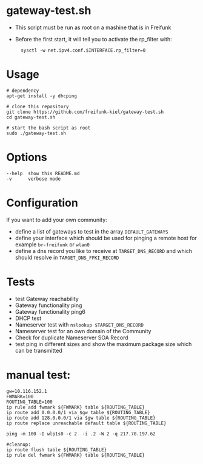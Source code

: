 gateway-test.sh
===============

* This script must be run as root on a mashine that is in Freifunk 
* Before the first start, it will tell you to activate the rp_filter with:

        sysctl -w net.ipv4.conf.$INTERFACE.rp_filter=0

# Usage

    # dependency
    apt-get install -y dhcping
    
    # clone this repository
    git clone https://github.com/freifunk-kiel/gateway-test.sh
    cd gateway-test.sh
    
    # start the bash script as root
    sudo ./gateway-test.sh

# Options

    --help  show this README.md
    -v      verbose mode

# Configuration

If you want to add your own community:

* define a list of gateways to test in the array `DEFAULT_GATEWAYS`
* define your interface which should be used for pinging a remote host for example `br-freifunk` or `wlan0`
* define a dns record you like to receive at `TARGET_DNS_RECORD` and which should resolve in `TARGET_DNS_FFKI_RECORD`

# Tests
    
* test Gateway reachability
* Gateway functionality ping
* Gateway functionality ping6
* DHCP test
* Nameserver test with `nslookup $TARGET_DNS_RECORD`
* Nameserver test for an own domain of the Community
* Check for duplicate Nameserver SOA Record
* test ping in different sizes and show the maximum package size which can be transmitted

# manual test:

    gw=10.116.152.1
    FWMARK=100
    ROUTING_TABLE=100
    ip rule add fwmark ${FWMARK} table ${ROUTING_TABLE}
    ip route add 0.0.0.0/1 via $gw table ${ROUTING_TABLE}
    ip route add 128.0.0.0/1 via $gw table ${ROUTING_TABLE}
    ip route replace unreachable default table ${ROUTING_TABLE}

    ping -m 100 -I wlp1s0 -c 2  -i .2 -W 2 -q 217.70.197.62
    
    #cleanup:
    ip route flush table ${ROUTING_TABLE}
    ip rule del fwmark ${FWMARK} table ${ROUTING_TABLE}
    
